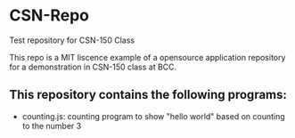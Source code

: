 # CSN-Repo
Test repository for CSN-150 Class

This repo is a MIT liscence example of a opensource application repository for a demonstration in CSN-150 class at BCC. 

## This repository contains the following programs:

- counting.js: counting program to show "hello world" based on counting to the number 3
